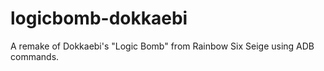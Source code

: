 # logicbomb-dokkaebi
A remake of Dokkaebi's "Logic Bomb" from Rainbow Six Seige using ADB commands.
